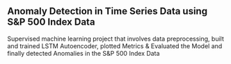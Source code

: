 ## Anomaly Detection in Time Series Data using S&P 500 Index Data

Supervised machine learning project that involves data preprocessing, built and trained LSTM Autoencoder, plotted Metrics & Evaluated the Model and finally detected Anomalies in the S&P 500 Index Data


